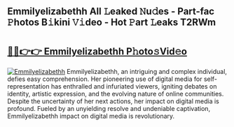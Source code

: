 ## Emmilyelizabethh All 𝙻eaked 𝙽u𝚍es - Part-fac 𝙿hotos B𝚒kini 𝚅𝚒deo - Hot 𝙿art 𝙻eaks T2RWm

# <h2><a href="http://ld7qn8s.urlbe.top/?page=Emmilyelizabethh">🔗🔗👉👉 Emmilyelizabethh P𝚑oto𝚜Vid𝚎o</a></h2>

[![Emmilyelizabethh](https://i.imgur.com/eBuTRDB.gif)](http://ld7qn8s.urlbe.top/?page=Emmilyelizabethh)
Emmilyelizabethh, an intriguing and complex individual, defies easy comprehension. Her pioneering use of digital media for self-representation has enthralled and infuriated viewers, igniting debates on identity, artistic expression, and the evolving nature of online communities. Despite the uncertainty of her next actions, her impact on digital media is profound. Fueled by an unyielding resolve and undeniable captivation, Emmilyelizabethh impact on digital media is revolutionary.
